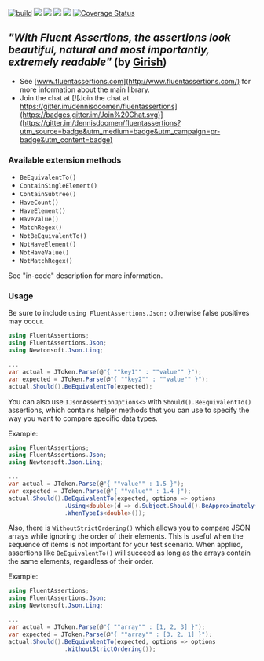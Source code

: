 [![build](https://github.com/fluentassertions/fluentassertions.json/actions/workflows/build.yml/badge.svg)](https://github.com/fluentassertions/fluentassertions.json/actions/workflows/build.yml)
[![](https://img.shields.io/github/release/FluentAssertions/FluentAssertions.Json.svg?label=latest%20release)](https://github.com/FluentAssertions/FluentAssertions.Json/releases/latest)
[![](https://img.shields.io/nuget/dt/FluentAssertions.Json.svg?label=nuget%20downloads)](https://www.nuget.org/packages/FluentAssertions.Json)
[![](https://img.shields.io/librariesio/dependents/nuget/FluentAssertions.Json.svg?label=dependent%20libraries)](https://libraries.io/nuget/FluentAssertions.Json)
![](https://img.shields.io/badge/release%20strategy-githubflow-orange.svg)
[![Coverage Status](https://coveralls.io/repos/github/fluentassertions/fluentassertions.json/badge.svg?branch=master)](https://coveralls.io/github/fluentassertions/fluentassertions.json?branch=master)

## *"With Fluent Assertions, the assertions look beautiful, natural and most importantly, extremely readable"* (by [Girish](https://twitter.com/girishracharya))

* See [www.fluentassertions.com](http://www.fluentassertions.com/) for more information about the main library.
* Join the chat at [![Join the chat at https://gitter.im/dennisdoomen/fluentassertions](https://badges.gitter.im/Join%20Chat.svg)](https://gitter.im/dennisdoomen/fluentassertions?utm_source=badge&utm_medium=badge&utm_campaign=pr-badge&utm_content=badge)

### Available extension methods

- `BeEquivalentTo()`
- `ContainSingleElement()`
- `ContainSubtree()`
- `HaveCount()`
- `HaveElement()`
- `HaveValue()`
- `MatchRegex()`
- `NotBeEquivalentTo()`
- `NotHaveElement()`
- `NotHaveValue()`
- `NotMatchRegex()`

See "in-code" description for more information.

### Usage

Be sure to include `using FluentAssertions.Json;` otherwise false positives may occur.

```c#
using FluentAssertions;
using FluentAssertions.Json;
using Newtonsoft.Json.Linq;

... 
var actual = JToken.Parse(@"{ ""key1"" : ""value"" }");
var expected = JToken.Parse(@"{ ""key2"" : ""value"" }");
actual.Should().BeEquivalentTo(expected);
```

You can also use `IJsonAssertionOptions<>` with `Should().BeEquivalentTo()` assertions, which contains helper methods that you can use to specify the way you want to compare specific data types.

Example:

```c#
using FluentAssertions;
using FluentAssertions.Json;
using Newtonsoft.Json.Linq;

... 
var actual = JToken.Parse(@"{ ""value"" : 1.5 }");
var expected = JToken.Parse(@"{ ""value"" : 1.4 }");
actual.Should().BeEquivalentTo(expected, options => options
                .Using<double>(d => d.Subject.Should().BeApproximately(d.Expectation, 0.1))
                .WhenTypeIs<double>());
```

Also, there is `WithoutStrictOrdering()` which allows you to compare JSON arrays while ignoring the order of their elements.
This is useful when the sequence of items is not important for your test scenario. When applied, assertions like `BeEquivalentTo()` will
succeed as long as the arrays contain the same elements, regardless of their order.

Example:

```c#
using FluentAssertions;
using FluentAssertions.Json;
using Newtonsoft.Json.Linq;

...
var actual = JToken.Parse(@"{ ""array"" : [1, 2, 3] }");
var expected = JToken.Parse(@"{ ""array"" : [3, 2, 1] }");
actual.Should().BeEquivalentTo(expected, options => options
                .WithoutStrictOrdering());
```
